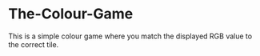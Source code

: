 # The-Colour-Game
This is a simple colour game where you match the displayed RGB value to the correct tile.
